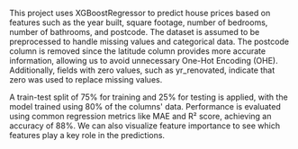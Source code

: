 This project uses XGBoostRegressor to predict house prices based on features such as the year built, square footage, number of bedrooms, number of bathrooms, and postcode. The dataset is assumed to be preprocessed to handle missing values and categorical data. The postcode column is removed since the latitude column provides more accurate information, allowing us to avoid unnecessary One-Hot Encoding (OHE). Additionally, fields with zero values, such as yr_renovated, indicate that zero was used to replace missing values.

A train-test split of 75% for training and 25% for testing is applied, with the model trained using 80% of the columns' data. Performance is evaluated using common regression metrics like MAE and R² score, achieving an accuracy of 88%. We can also visualize feature importance to see which features play a key role in the predictions.
